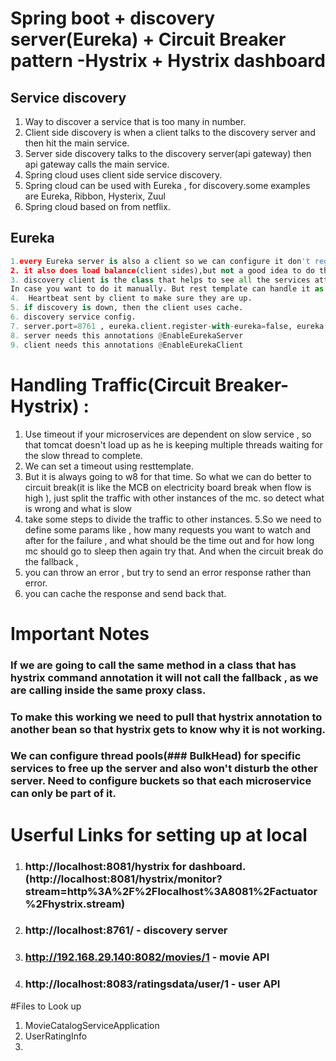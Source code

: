 # Spring  boot + discovery server(Eureka) + Circuit Breaker pattern -Hystrix + Hystrix dashboard

## Service discovery 
1. Way to discover a service that is too many in number. 
2. Client side discovery is when a client talks to the discovery server and then hit the main service. 
3. Server side discovery talks to the discovery server(api gateway) then api gateway calls the main service. 
4. Spring cloud uses client side service discovery. 
5. Spring cloud can be used with Eureka , for discovery.some examples are Eureka, Ribbon, Hysterix, Zuul
6. Spring cloud based on from netflix. 

## Eureka 
```python 
1.every Eureka server is also a client so we can configure it don't regeier yourself.
2. it also does load balance(client sides),but not a good idea to do the client side load balance. 
3. discovery client is the class that helps to see all the services attached to one title and get the list of services. 
In case you want to do it manually. But rest template can handle it as abstraction so lets omit it.
4.  Heartbeat sent by client to make sure they are up.
5. if discovery is down, then the client uses cache.
6. discovery service config.
7. server.port=8761 , eureka.client.register-with-eureka=false, eureka.client.fetch-registry=false
8. server needs this annotations @EnableEurekaServer
9. client needs this annotations @EnableEurekaClient
```

# Handling Traffic(Circuit Breaker-Hystrix) :
1. Use timeout if your microservices are dependent on slow service , so that tomcat doesn't load up as he is keeping multiple threads waiting for the slow thread to complete.
2. We can set a timeout using resttemplate.
3. But it is always going to w8 for that time. So what we can do better to circuit break(it is like the MCB on electricity board break when flow is high ), just split the traffic with other instances of the mc.
so detect what is wrong and what is slow
4. take some steps to divide the traffic to other instances. 
5.So we need to define some params like , how many requests you want to watch and after for the failure , and what should be the time out and for how long mc should go to sleep then again try that.
And when the circuit break do the fallback ,
6. you can throw an error , but try to send an error response rather than error.
7. you can cache the response and send back that.

# Important Notes
### If we are going to call the same method in a class that has hystrix command annotation it will not call the fallback , as we are calling inside the same proxy class.
### To make this working we need to pull that hystrix annotation to another bean so that hystrix gets to know why it is not working.
### We can configure thread pools(### BulkHead) for specific services to free up the server and also won't disturb the other server. Need to configure buckets so that each microservice can only be part of it.

# Userful Links for setting up at local 
1. ### http://localhost:8081/hystrix for dashboard. (http://localhost:8081/hystrix/monitor?stream=http%3A%2F%2Flocalhost%3A8081%2Factuator%2Fhystrix.stream)
2. ### http://localhost:8761/ - discovery server
3. ### http://192.168.29.140:8082/movies/1  - movie API
4. ### http://localhost:8083/ratingsdata/user/1  - user API

#Files to Look up
1. MovieCatalogServiceApplication
2. UserRatingInfo
3. 
